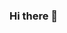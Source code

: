 ### Hi there 👋

<!--
**arawls00/arawls00** is a ✨ _special_ ✨ repository because its `README.md` (this file) appears on your GitHub profile.

Here are some ideas to get you started:

- 🔭 I’m currently working on basic Java knowledge 
- 🌱 I’m currently learning loops, conditionals, and soon to be MySQL
- 👯 I’m looking to collaborate on API integrations 
- 📫 How to reach me: austin_rawls@yahoo.com or https://www.linkedin.com/in/austin-rawls-32488365/ 
- ⚡ My free time is typically spent with my wife, daughter, and nieces. My favorite hobby is golf. I love to compete! Through college my life revolved around sports. If the Arkansas Razorbacks have a sport, I'll be rooting for them! 
-->
